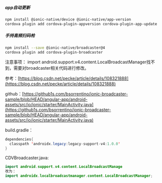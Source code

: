 ##### app自动更新

```bash
npm install @ionic-native/device @ionic-native/app-version
cordova plugin add cordova-plugin-appversion cordova-plugin-app-update
```

##### 手持高频扫码枪

```bash
npm install --save @ionic-native/broadcaster@4
cordova plugin add cordova-plugin-broadcaster
```

注意事项：
import android.support.v4.content.LocalBroadcastManager找不到，需要对broadcaster相关代码进行修改。

参考：[https://blog.csdn.net/pecke/article/details/108321888](https://blog.csdn.net/pecke/article/details/108321888)

github：[https://github1s.com/bsorrentino/ionic-broadcaster-sample/blob/HEAD/angular-app/android-assets/src/io/ionic/starter/MainActivity.java](https://github1s.com/bsorrentino/ionic-broadcaster-sample/blob/HEAD/angular-app/android-assets/src/io/ionic/starter/MainActivity.java)

build.gradle：

```java
dependencies{
  classpath 'androidx.legacy:legacy-support-v4:1.0.0'
}
```

CDVBroadcaster.java:

```java
import android.support.v4.content.LocalBroadcastManage
改为：
import androidx.localbroadcastmanager.content.LocalBroadcastManager;
```